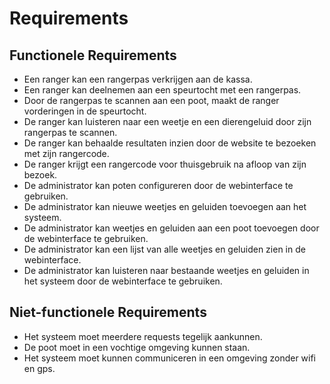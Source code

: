 # Requirements

## Functionele Requirements
- Een ranger kan een rangerpas verkrijgen aan de kassa.
- Een ranger kan deelnemen aan een speurtocht met een rangerpas.
- Door de rangerpas te scannen aan een poot, maakt de ranger vorderingen in de speurtocht.
- De ranger kan luisteren naar een weetje en een dierengeluid door zijn rangerpas te scannen.
- De ranger kan behaalde resultaten inzien door de website te bezoeken met zijn rangercode.
- De ranger krijgt een rangercode voor thuisgebruik na afloop van zijn bezoek.
- De administrator kan poten configureren door de webinterface te gebruiken.
- De administrator kan nieuwe weetjes en geluiden toevoegen aan het systeem.
- De administrator kan weetjes en geluiden aan een poot toevoegen door de webinterface te gebruiken.
- De administrator kan een lijst van alle weetjes en geluiden zien in de webinterface.
- De administrator kan luisteren naar bestaande weetjes en geluiden in het systeem door de webinterface te gebruiken.


## Niet-functionele Requirements
- Het systeem moet meerdere requests tegelijk aankunnen.
- De poot moet in een vochtige omgeving kunnen staan.
- Het systeem moet kunnen communiceren in een omgeving zonder wifi en gps.
